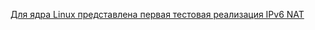 [Для ядра Linux представлена первая тестовая реализация IPv6 NAT](http://www.opennet.ru/opennews/art.shtml?num=32395)  
